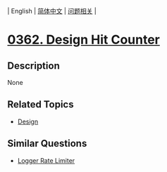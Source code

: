 
| English | [简体中文](README.md) | [问题相关](QUESTION.md) |
# [0362. Design Hit Counter](https://leetcode-cn.com/problems/design-hit-counter/)
## Description
None
## Related Topics
- [Design](https://leetcode-cn.com/tag/design)
## Similar Questions
- [Logger Rate Limiter](../0359/README_EN.md)
